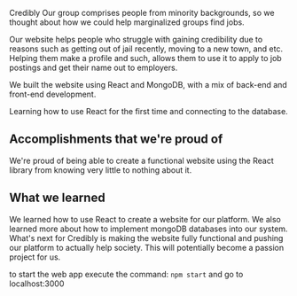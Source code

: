 Credibly
Our group comprises people from minority backgrounds, so we thought about how we could help marginalized groups find jobs.

Our website helps people who struggle with gaining credibility due to reasons such as getting out of jail recently, moving to a new town, and etc. Helping them make a profile and such, allows them to use it to apply to job postings and get their name out to employers.

We built the website using React and MongoDB, with a mix of back-end and front-end development. 

Learning how to use React for the first time and connecting to the database.

## Accomplishments that we're proud of
We're proud of being able to create a functional website using the React library from knowing very little to nothing about it.
## What we learned
We learned how to use React to create a website for our platform. We also learned more about how to implement mongoDB databases into our system.
What's next for Credibly is making the website fully functional and pushing our platform to actually help society. This will potentially become a passion project for us.

to start the web app execute the command: `npm start` and go to localhost:3000
